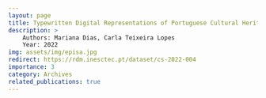 ```yaml
---
layout: page
title: Typewritten Digital Representations of Portuguese Cultural Heritage Documents from the 20th century
description: >
    Authors: Mariana Dias, Carla Teixeira Lopes
    Year: 2022
img: assets/img/episa.jpg
redirect: https://rdm.inesctec.pt/dataset/cs-2022-004
importance: 3
category: Archives
related_publications: true
---
```

